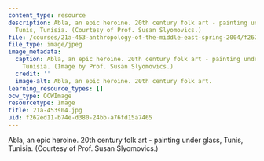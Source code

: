 ```yaml
---
content_type: resource
description: Abla, an epic heroine. 20th century folk art - painting under glass,
  Tunis, Tunisia. (Courtesy of Prof. Susan Slyomovics.)
file: /courses/21a-453-anthropology-of-the-middle-east-spring-2004/f262ed11b74ed38024bba76fd15a7465_21a-453s04.jpg
file_type: image/jpeg
image_metadata:
  caption: Abla, an epic heroine. 20th century folk art - painting under glass, Tunis,
    Tunisia. (Image by Prof. Susan Slyomovics.)
  credit: ''
  image-alt: Abla, an epic heroine. 20th century folk art.
learning_resource_types: []
ocw_type: OCWImage
resourcetype: Image
title: 21a-453s04.jpg
uid: f262ed11-b74e-d380-24bb-a76fd15a7465
---
```

Abla, an epic heroine. 20th century folk art - painting under glass, Tunis, Tunisia. (Courtesy of Prof. Susan Slyomovics.)

